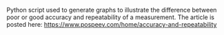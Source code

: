 Python script used to generate graphs to illustrate the difference between poor or good accuracy and repeatability of a measurement.
The article is posted here:
https://www.pospeev.com/home/accuracy-and-repeatability
